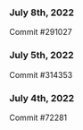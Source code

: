 ### July 8th, 2022

Commit #291027

### July 5th, 2022

Commit #314353


### July 4th, 2022

Commit #72281
